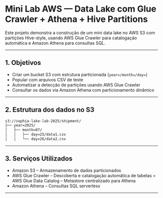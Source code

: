 # Mini Lab AWS — Data Lake com Glue Crawler + Athena + Hive Partitions

Este projeto demonstra a construção de um mini data lake no AWS S3 com partições Hive-style, usando AWS Glue Crawler para catalogação automática e Amazon Athena para consultas SQL.

---

## 1. Objetivos

- Criar um bucket S3 com estrutura particionada (`year=/month=/day=`)
- Popular com arquivos CSV de teste
- Automatizar a detecção de partições usando AWS Glue Crawler
- Consultar os dados via Amazon Athena com particionamento dinâmico

---

## 2. Estrutura dos dados no S3

```bash
s3://sophia-lake-lab-2025/shipment/
├── year=2025/
│   ├── month=07/
│   │   ├── day=25/data1.csv
│   │   └── day=26/data2.csv

```
---

## 3. Serviços Utilizados

- Amazon S3 – Armazenamento de dados particionados
- AWS Glue Crawler – Descoberta e catalogação automática de tabelas
= AWS Glue Data Catalog – Metastore centralizado para Athena
- Amazon Athena – Consultas SQL serverless

------

